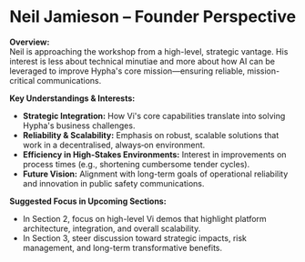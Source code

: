# Neil Jamieson – Founder Perspective

**Overview:**  
Neil is approaching the workshop from a high-level, strategic vantage. His interest is less about technical minutiae and more about how AI can be leveraged to improve Hypha's core mission—ensuring reliable, mission-critical communications.

**Key Understandings & Interests:**
- **Strategic Integration:** How Vi's core capabilities translate into solving Hypha's business challenges.
- **Reliability & Scalability:** Emphasis on robust, scalable solutions that work in a decentralised, always‐on environment.
- **Efficiency in High-Stakes Environments:** Interest in improvements on process times (e.g., shortening cumbersome tender cycles).
- **Future Vision:** Alignment with long-term goals of operational reliability and innovation in public safety communications.

**Suggested Focus in Upcoming Sections:**  
- In Section 2, focus on high-level Vi demos that highlight platform architecture, integration, and overall scalability.
- In Section 3, steer discussion toward strategic impacts, risk management, and long-term transformative benefits.